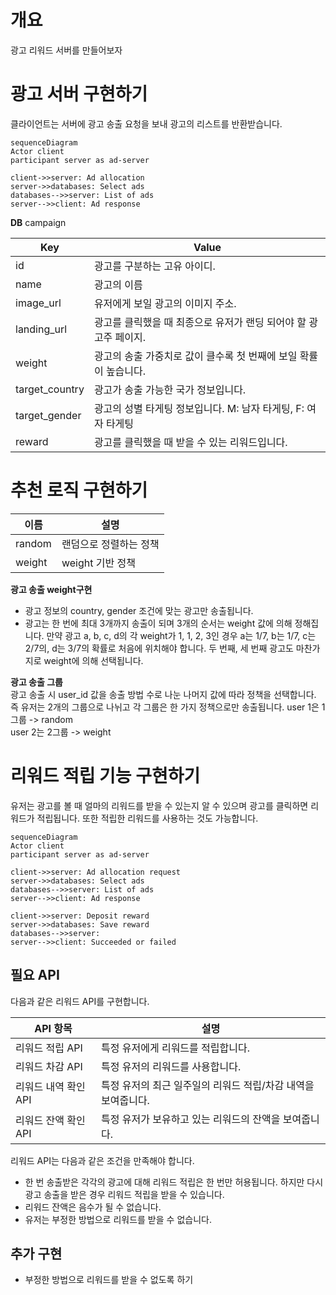 # 개요
광고 리워드 서버를 만들어보자

# 광고 서버 구현하기
클라이언트는 서버에 광고 송출 요청을 보내 광고의 리스트를 반환받습니다.

```mermaid
sequenceDiagram
Actor client
participant server as ad-server

client->>server: Ad allocation
server->>databases: Select ads
databases-->>server: List of ads
server-->>client: Ad response
```

**DB**
campaign

| Key              | Value                                                                  |
| ---------------- | ---------------------------------------------------------------------- |
| id               | 광고를 구분하는 고유 아이디.                                                  |
| name             | 광고의 이름                                                               |
| image_url        | 유저에게 보일 광고의 이미지 주소.                                              |
| landing_url      | 광고를 클릭했을 때 최종으로 유저가 랜딩 되어야 할 광고주 페이지.                       |
| weight           | 광고의 송출 가중치로 값이 클수록 첫 번째에 보일 확률이 높습니다.                     |
| target_country   | 광고가 송출 가능한 국가 정보입니다.                                             |
| target_gender    | 광고의 성별 타게팅 정보입니다. M: 남자 타게팅, F: 여자 타게팅                       |
| reward           | 광고를 클릭했을 때 받을 수 있는 리워드입니다.                                     |

# 추천 로직 구현하기
| 이름 | 설명 |
| - | - |
| random | 랜덤으로 정렬하는 정책 |
| weight | weight 기반 정책 |

**광고 송출 weight구현**
- 광고 정보의 country, gender 조건에 맞는 광고만 송출됩니다.
- 광고는 한 번에 최대 3개까지 송출이 되며 3개의 순서는 weight 값에 의해 정해집니다. 만약 광고 a, b, c, d의 각 weight가 1, 1, 2, 3인 경우 a는 1/7, b는 1/7, c는 2/7의, d는 3/7의 확률로 처음에 위치해야 합니다. 두 번째, 세 번째 광고도 마찬가지로 weight에 의해 선택됩니다.

**광고 송출 그룹**  
광고 송출 시 user_id 값을 송출 방법 수로 나눈 나머지 값에 따라 정책을 선택합니다. 즉 유저는 2개의 그룹으로 나뉘고 각 그룹은 한 가지 정책으로만 송출됩니다.
user 1은 1그룹 -> random  
user 2는 2그룹 -> weight  

# 리워드 적립 기능 구현하기
유저는 광고를 볼 때 얼마의 리워드를 받을 수 있는지 알 수 있으며 광고를 클릭하면 리워드가 적립됩니다. 또한 적립한 리워드를 사용하는 것도 가능합니다.

```mermaid
sequenceDiagram
Actor client
participant server as ad-server

client->>server: Ad allocation request
server->>databases: Select ads
databases-->>server: List of ads
server-->>client: Ad response

client->>server: Deposit reward
server->>databases: Save reward
databases-->>server: 
server-->>client: Succeeded or failed
```

## 필요 API
다음과 같은 리워드 API를 구현합니다.

| API 항목 | 설명 |
| - | - |
| 리워드 적립 API | 특정 유저에게 리워드를 적립합니다. |
| 리워드 차감 API | 특정 유저의 리워드를 사용합니다. |
| 리워드 내역 확인 API | 특정 유저의 최근 일주일의 리워드 적립/차감 내역을 보여줍니다. |
| 리워드 잔액 확인 API | 특정 유저가 보유하고 있는 리워드의 잔액을 보여줍니다. |

리워드 API는 다음과 같은 조건을 만족해야 합니다.
- 한 번 송출받은 각각의 광고에 대해 리워드 적립은 한 번만 허용됩니다. 하지만 다시 광고 송출을 받은 경우 리워드 적립을 받을 수 있습니다.
- 리워드 잔액은 음수가 될 수 없습니다.
- 유저는 부정한 방법으로 리워드를 받을 수 없습니다.

## 추가 구현
- 부정한 방법으로 리워드를 받을 수 없도록 하기
